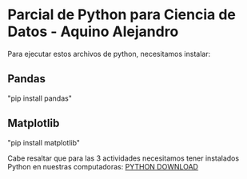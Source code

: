 # Parcial de Python para Ciencia de Datos - Aquino Alejandro
Para ejecutar estos archivos de python, necesitamos instalar:
## Pandas
"pip install pandas"
## Matplotlib 
"pip install matplotlib"

Cabe resaltar que para las 3 actividades necesitamos tener instalados Python en nuestras computadoras:
[PYTHON DOWNLOAD](https://www.python.org/downloads/)

